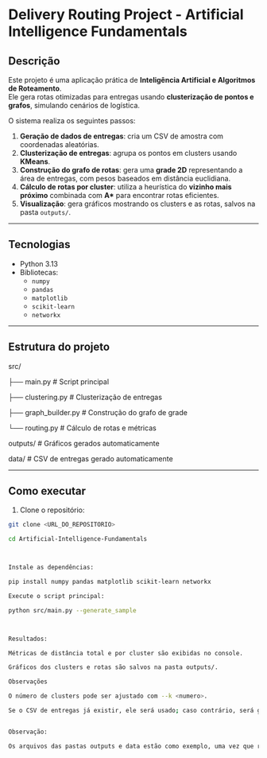 # Delivery Routing Project - Artificial Intelligence Fundamentals

## Descrição

Este projeto é uma aplicação prática de **Inteligência Artificial e Algoritmos de Roteamento**.  
Ele gera rotas otimizadas para entregas usando **clusterização de pontos e grafos**, simulando cenários de logística.

O sistema realiza os seguintes passos:

1. **Geração de dados de entregas**: cria um CSV de amostra com coordenadas aleatórias.  
2. **Clusterização de entregas**: agrupa os pontos em clusters usando **KMeans**.  
3. **Construção do grafo de rotas**: gera uma **grade 2D** representando a área de entregas, com pesos baseados em distância euclidiana.  
4. **Cálculo de rotas por cluster**: utiliza a heurística do **vizinho mais próximo** combinada com **A\*** para encontrar rotas eficientes.  
5. **Visualização**: gera gráficos mostrando os clusters e as rotas, salvos na pasta `outputs/`.  

---

## Tecnologias

- Python 3.13  
- Bibliotecas:
  - `numpy`  
  - `pandas`  
  - `matplotlib`  
  - `scikit-learn`  
  - `networkx`  

---

## Estrutura do projeto


src/

├── main.py # Script principal

├── clustering.py # Clusterização de entregas

├── graph_builder.py # Construção do grafo de grade

└── routing.py # Cálculo de rotas e métricas

outputs/ # Gráficos gerados automaticamente

data/ # CSV de entregas gerado automaticamente


---

## Como executar

1. Clone o repositório:  
```bash
git clone <URL_DO_REPOSITORIO>

cd Artificial-Intelligence-Fundamentals



Instale as dependências:

pip install numpy pandas matplotlib scikit-learn networkx

Execute o script principal:

python src/main.py --generate_sample



Resultados:

Métricas de distância total e por cluster são exibidas no console.

Gráficos dos clusters e rotas são salvos na pasta outputs/.

Observações

O número de clusters pode ser ajustado com --k <numero>.

Se o CSV de entregas já existir, ele será usado; caso contrário, será gerado automaticamente.


Observação:

Os arquivos das pastas outputs e data estão como exemplo, uma vez que rodei o programa para verificar a funcionalidade do script. Caso o senhor deseje verificar e testar o programa apague os arquivos gerados por mim e mude os parametros. 


